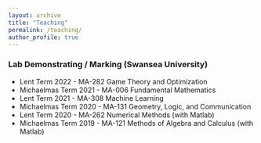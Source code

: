 ```yaml
---
layout: archive
title: "Teaching"
permalink: /teaching/
author_profile: true
---
```


### Lab Demonstrating / Marking (Swansea University)
* Lent Term 2022 - MA-282 Game Theory and Optimization
* Michaelmas Term 2021 - MA-006 Fundamental Mathematics
* Lent Term 2021 - MA-308 Machine Learning
* Michaelmas Term 2020 - MA-131 Geometry, Logic, and Communication
* Lent Term 2020 - MA-262 Numerical Methods (with Matlab)
* Michaelmas Term 2019 - MA-121 Methods of Algebra and Calculus (with Matlab)

